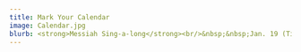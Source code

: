 ```yaml
---
title: Mark Your Calendar
image: Calendar.jpg
blurb: <strong>Messiah Sing-a-long</strong><br/>&nbsp;&nbsp;Jan. 19 (Time TBA) @ Knox-Met<br/><strong>Later Concert Dates:</strong><br/>&nbsp;&nbsp;Mar. 22<br/>&nbsp;&nbsp;May 3
---
```

